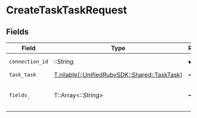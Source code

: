 # CreateTaskTaskRequest


## Fields

| Field                                                                            | Type                                                                             | Required                                                                         | Description                                                                      |
| -------------------------------------------------------------------------------- | -------------------------------------------------------------------------------- | -------------------------------------------------------------------------------- | -------------------------------------------------------------------------------- |
| `connection_id`                                                                  | *::String*                                                                       | :heavy_check_mark:                                                               | ID of the connection                                                             |
| `task_task`                                                                      | [T.nilable(::UnifiedRubySDK::Shared::TaskTask)](../../models/shared/tasktask.md) | :heavy_minus_sign:                                                               | N/A                                                                              |
| `fields_`                                                                        | T::Array<*::String*>                                                             | :heavy_minus_sign:                                                               | Comma-delimited fields to return                                                 |